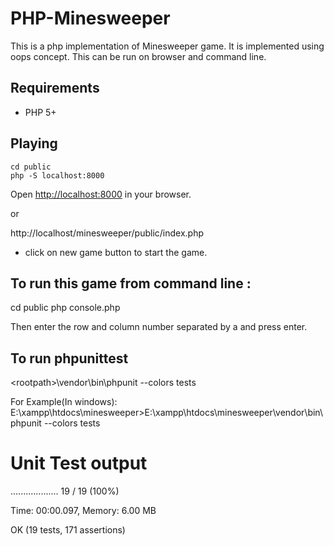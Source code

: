 # PHP-Minesweeper

This is a php implementation of Minesweeper game. It is implemented using oops concept. This can be run on browser and command line.

## Requirements

* PHP 5+

## Playing

    cd public
    php -S localhost:8000

Open <http://localhost:8000> in your browser.

or

http://localhost/minesweeper/public/index.php

* click on new game button to start the game.

## To run this game from command line :

cd public
php console.php

Then enter the row and column number separated by a <space> and press enter.


## To run phpunittest

<rootpath>\<rootpath>\vendor\bin\phpunit --colors tests

For Example(In windows): E:\xampp\htdocs\minesweeper>E:\xampp\htdocs\minesweeper\vendor\bin\phpunit --colors tests


# Unit Test output
...................               19 / 19 (100%)

Time: 00:00.097, Memory: 6.00 MB

OK (19 tests, 171 assertions)



